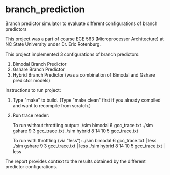 # branch_prediction
Branch predictor simulator to evaluate different configurations of branch predictors

This project was a part of course ECE 563 (Microprocessor Architecture) at NC State University under Dr. Eric Rotenburg.

This project implemented 3 configurations of branch predictors:
1. Bimodal Branch Predictor
2. Gshare Branch Predictor
3. Hybrid Branch Predictor (was a combination of Bimodal and Gshare predictor models)


Instructions to run project:
1. Type "make" to build.  (Type "make clean" first if you already compiled and want to recompile from scratch.)

2. Run trace reader:

   To run without throttling output:
   ./sim bimodal 6 gcc_trace.txt
   ./sim gshare 9 3 gcc_trace.txt
   ./sim hybrid 8 14 10 5 gcc_trace.txt

   To run with throttling (via "less"):
   ./sim bimodal 6 gcc_trace.txt | less
   ./sim gshare 9 3 gcc_trace.txt | less
   ./sim hybrid 8 14 10 5 gcc_trace.txt | less

The report provides context to the results obtained by the different predictor configurations.
